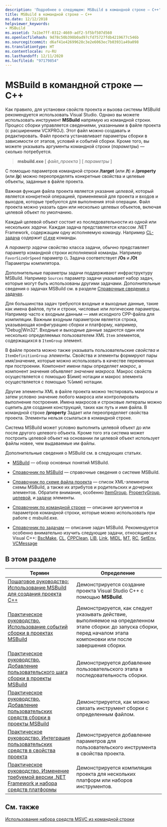 ```yaml
---
description: 'Подробнее о следующем: MSBuild в командной строке — C++'
title: MSBuild в командной строке — C++
ms.date: 12/12/2018
helpviewer_keywords:
- MSBuild
ms.assetid: 7a1be7ff-0312-4669-adf2-5f5bf507d560
ms.openlocfilehash: 9d78c50b398b0ad97cfd75727fdb4219677c546b
ms.sourcegitcommit: d6af41e42699628c3e2e6063ec7b03931a49a098
ms.translationtype: HT
ms.contentlocale: ru-RU
ms.lasthandoff: 12/11/2020
ms.locfileid: "97179854"
---
```

# <a name="msbuild-on-the-command-line---c"></a>MSBuild в командной строке — C++

Как правило, для установки свойств проекта и вызова системы MSBuild рекомендуется использовать Visual Studio. Однако вы можете использовать инструмент **MSBuild** напрямую из командной строки. Процесс сборки управляется сведениями, указанными в файле проекта (с расширением VCXPROJ). Этот файл можно создавать и редактировать. Файл проекта устанавливает параметры сборки в зависимости от этапов, условий и событий сборки. Кроме того, вы можете указывать аргументы командной строки (*параметры*) — сколько потребуется.

> **msbuild.exe** [ *файл_проекта* ] [ *параметры* ]

С помощью параметров командной строки **/target** (или **/t**) и **/property** (или **/p**) можно переопределять конкретные свойства и целевые объекты, заданные в файле проекта.

Важная функция файла проекта является указание *целевой*, который является конкретной операцией, применяемой для проекта и входов и выходов, которые требуются для выполнения этой операции. Файл проекта можно указать один или несколько целевых объектов, включая целевой объект по умолчанию.

Каждый целевой объект состоит из последовательности из одной или нескольких *задачи*. Каждая задача представляется классом .NET Framework, содержащим одну исполняемую команду. Например [CL-задача](/visualstudio/msbuild/cl-task) содержит [cl.exe](reference/compiling-a-c-cpp-program.md) команды.

A *параметр задачи* свойство класса задачи, обычно представляет параметр командной строки исполняемой команды. Например `FavorSizeOrSpeed` параметр `CL` Задача соответствует **/Os** и **/Ot** Параметры компилятора.

Дополнительные параметры задачи поддерживают инфраструктуру MSBuild. Например `Sources` параметр задачи указывает набор задач, которые могут быть использованы другими задачами. Дополнительные сведения о задачах MSBuild см. в разделе [Справочные сведения о задачах](/visualstudio/msbuild/msbuild-task-reference).

Для большинства задач требуются входные и выходные данные, такие как имена файлов, пути и строки, числовые или логические параметры. Например часто к входным данным — имя исходного CPP-файла для компиляции. Важным входным параметром является строка, указывающая конфигурацию сборки и платформу, например, "Debug\|Win32". Входные и выходные данные задаются один или несколько определяемых пользователем XML `Item` элементов, содержащихся в `ItemGroup` элемент.

В файле проекта можно также указывать пользовательские *свойства* и `ItemDefinitionGroup` *элементы*. Свойства и элементы формируют пары имя/значение, которые можно использовать в качестве переменных при построении. Компонент имени пары определяет *макрос*, а компонент значения объявляет *значение макроса*. Макрос свойств осуществляется с помощью $(*имя*) нотации и макрос элемента осуществляется с помощью %(*имя*) нотации.

Другие элементы XML в файле проекта можно тестировать макросы и затем условно значение любого макроса или контролировать выполнение построения. Имена макросов и строковые литералы можно сцепить для создания конструкций, таких как путь и имя файла. В командной строке **/property** Задает или переопределяет свойства проекта. Элементы нельзя ссылаться в командной строке.

Система MSBuild может условно выполнить целевой объект до или после другого целевого объекта. Кроме того эта система может построить целевой объект на основании ли целевой объект использует файлы новее, чем выдаваемые им файлы.

Дополнительные сведения о MSBuild см. в следующих статьях.

- [MSBuild](/visualstudio/msbuild/msbuild) — обзор основных понятий MSBuild.

- [Справочник по MSBuild](/visualstudio/msbuild/msbuild-reference) — справочные сведения о системе MSBuild.

- [Справочник по схеме файла проекта](/visualstudio/msbuild/msbuild-project-file-schema-reference) — список XML-элементов схемы MSBuild, а также их атрибутов и родительских и дочерних элементов. Обратите внимание, особенно [ItemGroup](/visualstudio/msbuild/itemgroup-element-msbuild), [PropertyGroup](/visualstudio/msbuild/propertygroup-element-msbuild), [целевой](/visualstudio/msbuild/target-element-msbuild), и [задачи](/visualstudio/msbuild/task-element-msbuild) элементы.

- [Справочник по командной строке](/visualstudio/msbuild/msbuild-command-line-reference) — описание аргументов и параметров командной строки, которые можно использовать при работе с msbuild.exe.

- [Справочник по задачам](/visualstudio/msbuild/msbuild-task-reference) — описание задач MSBuild. Рекомендуется особенно внимательно изучить следующие задачи, относящиеся к Visual C++: [BscMake](/visualstudio/msbuild/bscmake-task), [CL](/visualstudio/msbuild/cl-task), [CPPClean](/visualstudio/msbuild/cppclean-task), [LIB](/visualstudio/msbuild/lib-task), [Link](/visualstudio/msbuild/link-task), [MIDL](/visualstudio/msbuild/midl-task), [MT](/visualstudio/msbuild/mt-task), [RC](/visualstudio/msbuild/rc-task), [SetEnv](/visualstudio/msbuild/setenv-task), [VCMessage](/visualstudio/msbuild/vcmessage-task)

## <a name="in-this-section"></a>В этом разделе

|Термин|Определение|
|----------|----------------|
|[Пошаговое руководство: Использование MSBuild для создания проекта C++](walkthrough-using-msbuild-to-create-a-visual-cpp-project.md)|Демонстрируется создание проекта Visual Studio C++ с помощью **MSBuild**.|
|[Практическое руководство. Использование событий сборки в проектах MSBuild](how-to-use-build-events-in-msbuild-projects.md)|Демонстрируется, как следует указывать действие, выполняемое на определенном этапе сборки: до запуска сборки, перед началом этапа компоновки или после завершения сборки.|
|[Практическое руководство. Добавление пользовательского шага сборки в проекты MSBuild](how-to-add-a-custom-build-step-to-msbuild-projects.md)|Демонстрируется добавление пользовательского этапа в последовательность сборки.|
|[Практическое руководство. Добавление пользовательских средств сборки в проекты MSBuild](how-to-add-custom-build-tools-to-msbuild-projects.md)|Демонстрируется, как можно связать инструмент сборки с определенным файлом.|
|[Практическое руководство. Интеграция пользовательских средств в свойства проекта](how-to-integrate-custom-tools-into-the-project-properties.md)|Демонстрируется добавление параметров для пользовательского инструмента в свойства проекта.|
|[Практическое руководство. Изменение требуемой версии .NET Framework и набора средств платформы](how-to-modify-the-target-framework-and-platform-toolset.md)|Демонстрируется компиляция проекта для нескольких платформ или наборов инструментов.|

## <a name="see-also"></a>См. также

[Использование набора средств MSVC из командной строки](building-on-the-command-line.md)
